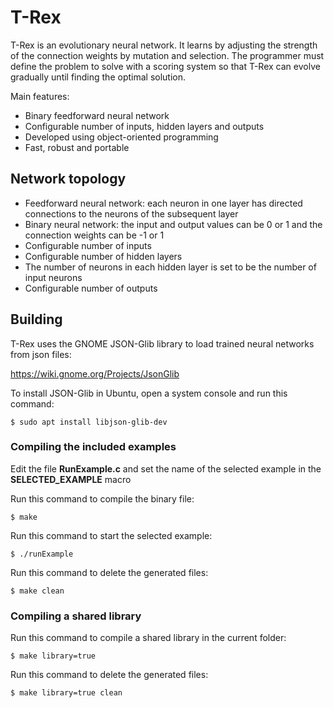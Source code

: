 # T-Rex

T-Rex is an evolutionary neural network. It learns by adjusting the strength of the connection weights by mutation and selection. The programmer must define the problem to solve with a scoring system so that T-Rex can evolve gradually until finding the optimal solution.

Main features:

- Binary feedforward neural network
- Configurable number of inputs, hidden layers and outputs
- Developed using object-oriented programming
- Fast, robust and portable

## Network topology

- Feedforward neural network: each neuron in one layer has directed connections to the neurons of the subsequent layer
- Binary neural network: the input and output values can be 0 or 1 and the connection weights can be -1 or 1
- Configurable number of inputs
- Configurable number of hidden layers 
- The number of neurons in each hidden layer is set to be the number of input neurons
- Configurable number of outputs

## Building

T-Rex uses the GNOME JSON-Glib library to load trained neural networks from json files:

https://wiki.gnome.org/Projects/JsonGlib

To install JSON-Glib in Ubuntu, open a system console and run this command:

```
$ sudo apt install libjson-glib-dev
```

### Compiling the included examples

Edit the file **RunExample.c** and set the name of the selected example in the **SELECTED_EXAMPLE** macro

Run this command to compile the binary file:

```
$ make
```

Run this command to start the selected example:

```
$ ./runExample
```

Run this command to delete the generated files:

```
$ make clean
```

### Compiling a shared library

Run this command to compile a shared library in the current folder:

```
$ make library=true
```

Run this command to delete the generated files:

```
$ make library=true clean
```

